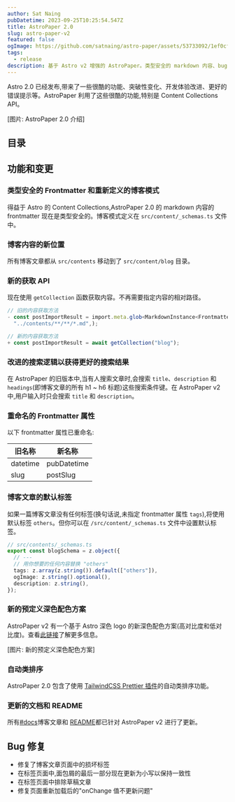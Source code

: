 ```yaml
---
author: Sat Naing
pubDatetime: 2023-09-25T10:25:54.547Z
title: AstroPaper 2.0
slug: astro-paper-v2
featured: false
ogImage: https://github.com/satnaing/astro-paper/assets/53733092/1ef0cf03-8137-4d67-ac81-84a032119e3a
tags:
  - release
description: 基于 Astro v2 增强的 AstroPaper。类型安全的 markdown 内容、bug 修复和更好的开发体验等。
---
```


Astro 2.0 已经发布,带来了一些很酷的功能、突破性变化、开发体验改进、更好的错误提示等。AstroPaper 利用了这些很酷的功能,特别是 Content Collections API。

[图片: AstroPaper 2.0 介绍]

## 目录

## 功能和变更

### 类型安全的 Frontmatter 和重新定义的博客模式

得益于 Astro 的 Content Collections,AstroPaper 2.0 的 markdown 内容的 frontmatter 现在是类型安全的。博客模式定义在 `src/content/_schemas.ts` 文件中。

### 博客内容的新位置

所有博客文章都从 `src/contents` 移动到了 `src/content/blog` 目录。

### 新的获取 API

现在使用 `getCollection` 函数获取内容。不再需要指定内容的相对路径。

```ts
// 旧的内容获取方法
- const postImportResult = import.meta.glob<MarkdownInstance<Frontmatter>>(
  "../contents/**/**/*.md",);

// 新的内容获取方法
+ const postImportResult = await getCollection("blog");
```

### 改进的搜索逻辑以获得更好的搜索结果

在 AstroPaper 的旧版本中,当有人搜索文章时,会搜索 `title`、`description` 和 `headings`(即博客文章的所有 h1 ~ h6 标题)这些搜索条件键。在 AstroPaper v2 中,用户输入时只会搜索 `title` 和 `description`。

### 重命名的 Frontmatter 属性

以下 frontmatter 属性已重命名:

| 旧名称   | 新名称      |
| -------- | ----------- |
| datetime | pubDatetime |
| slug     | postSlug    |

### 博客文章的默认标签

如果一篇博客文章没有任何标签(换句话说,未指定 frontmatter 属性 `tags`),将使用默认标签 `others`。但你可以在 `/src/content/_schemas.ts` 文件中设置默认标签。

```ts
// src/contents/_schemas.ts
export const blogSchema = z.object({
  // ---
  // 用你想要的任何内容替换 "others"
  tags: z.array(z.string()).default(["others"]),
  ogImage: z.string().optional(),
  description: z.string(),
});
```

### 新的预定义深色配色方案

AstroPaper v2 有一个基于 Astro 深色 logo 的新深色配色方案(高对比度和低对比度)。查看[此链接](https://astro-paper.pages.dev/posts/predefined-color-schemes#astro-dark)了解更多信息。

[图片: 新的预定义深色配色方案]

### 自动类排序

AstroPaper 2.0 包含了使用 [TailwindCSS Prettier 插件](https://tailwindcss.com/blog/automatic-class-sorting-with-prettier)的自动类排序功能。

### 更新的文档和 README

所有[#docs](https://astro-paper.pages.dev/tags/docs/)博客文章和 [README](https://github.com/satnaing/astro-paper#readme)都已针对 AstroPaper v2 进行了更新。

## Bug 修复

- 修复了博客文章页面中的损坏标签
- 在标签页面中,面包屑的最后一部分现在更新为小写以保持一致性
- 在标签页面中排除草稿文章
- 修复页面重新加载后的"onChange 值不更新问题"
